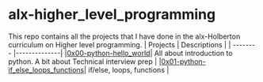 # alx-higher_level_programming
This repo contains all the projects that I have done in the alx-Holberton curriculum on Higher level programming.
| Projects | Descriptions |
| -------- |--------------|
|[0x00-python-hello_world](0x00-python-hello_world)| All about introduction to python. A bit about Technical interview prep |
|[0x01-python-if_else_loops_functions](0x01-python-if_else_loops_functions)| if/else, loops, functions |
